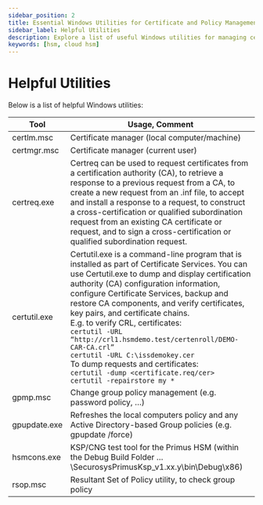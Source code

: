 ```yaml
---
sidebar_position: 2
title: Essential Windows Utilities for Certificate and Policy Management
sidebar_label: Helpful Utilities
description: Explore a list of useful Windows utilities for managing certificates, policies, and HSM integration. This guide covers tools like certlm.msc, certmgr.msc, certreq.exe, certutil.exe, and gpupdate.exe, helping IT professionals with certificate requests, policy updates, and security configurations.
keywords: [hsm, cloud hsm]
---
```


# Helpful Utilities
Below is a list of helpful Windows utilities:

|Tool|Usage, Comment|
|---|---|
|certlm.msc|	Certificate manager (local computer/machine)|
|certmgr.msc|	Certificate manager (current user)|
|certreq.exe|	Certreq can be used to request certificates from a certification authority (CA), to retrieve a response to a previous request from a CA, to create a new request from an .inf file, to accept and install a response to a request, to construct a cross-certification or qualified subordination request from an existing CA certificate or request, and to sign a cross-certification or qualified subordination request.|
|certutil.exe|	Certutil.exe is a command-line program that is installed as part of Certificate Services. You can use Certutil.exe to dump and display certification authority (CA) configuration information, configure Certificate Services, backup and restore CA components, and verify certificates, key pairs, and certificate chains. <br />E.g. to verify CRL, certificates: <br /> `certutil -URL “http://crl1.hsmdemo.test/certenroll/DEMO-CAR-CA.crl”` <br /> `certutil -URL C:\issdemokey.cer` <br />To dump requests and certificates: <br />`certutil -dump <certificate.req/cer>` <br /> `certutil -repairstore my *`|
|gpmp.msc |Change group policy management (e.g. password policy, …)|
|gpupdate.exe|Refreshes the local computers policy and any Active Directory-based Group policies (e.g. gpupdate /force)|
|hsmcons.exe|KSP/CNG test tool for the Primus HSM (within the Debug Build Folder … \SecurosysPrimusKsp_v1.xx.y\bin\Debug\x86\)|
|rsop.msc|Resultant Set of Policy utility, to check group policy|


